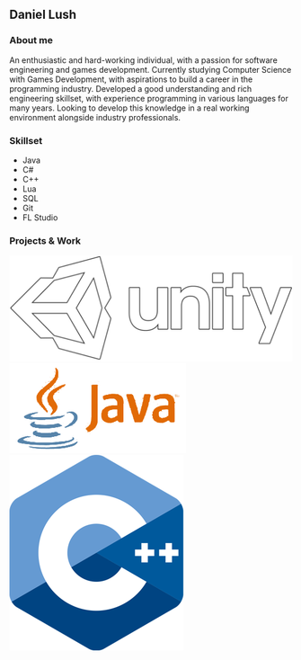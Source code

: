 ## Daniel Lush

### About me
An enthusiastic and hard-working individual, with a passion for software engineering and games development. Currently studying Computer Science with Games Development, with aspirations to build a career in the programming industry.  Developed a good understanding and rich engineering skillset, with experience programming in various languages for many years.  Looking to develop this knowledge in a real working environment alongside industry professionals.

### Skillset
- Java
- C#
- C++
- Lua
- SQL
- Git
- FL Studio

### Projects & Work
[![Unity](images/unity.png)](https://dhog10.github.io/portfolio/UNITY "Unity")
[![Java](images/java.png)](https://dhog10.github.io/portfolio/JAVA "Java")
[![C++](images/c++.png)](https://dhog10.github.io/portfolio/CPLUSPLUS "C++")

